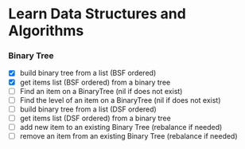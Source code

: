 # Learn Data Structures and Algorithms

### Binary Tree

- [x] build binary tree from a list (BSF ordered)
- [x] get items list (BSF ordered) from a binary tree
- [ ] Find an item on a BinaryTree (nil if does not exist)
- [ ] Find the level of an item on a BinaryTree (nil if does not exist)
- [ ] build binary tree from a list (DSF ordered)
- [ ] get items list (DSF ordered) from a binary tree
- [ ] add new item to an existing Binary Tree (rebalance if needed)
- [ ] remove an item from an existing Binary Tree (rebalance if needed)
